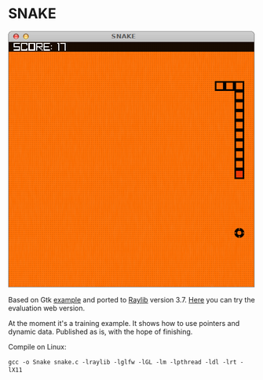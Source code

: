 # SNAKE

![](images/snake.png)

Based on Gtk [example](http://www.opita.net/node/876) and ported to [Raylib](https://www.raylib.com/) version 3.7. [Here](https://div-ru.github.io/pub/snake/index.html) you can try the evaluation web version.

At the moment it's a training example. It shows how to use pointers and dynamic data.
Published as is, with the hope of finishing.

Compile on Linux:

	gcc -o Snake snake.c -lraylib -lglfw -lGL -lm -lpthread -ldl -lrt -lX11 

